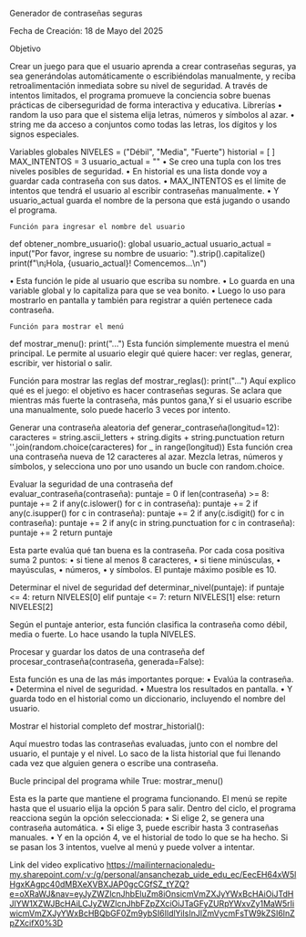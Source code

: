 Generador de contraseñas seguras

Fecha de Creación:  18 de Mayo del 2025

Objetivo

Crear un juego para que el usuario aprenda a crear contraseñas seguras, ya sea generándolas automáticamente o escribiéndolas manualmente, y reciba retroalimentación inmediata sobre su nivel de seguridad. A través de intentos limitados, el programa promueve la conciencia sobre buenas prácticas de ciberseguridad de forma interactiva y educativa.
Librerías
•	random
la uso para que el sistema elija letras, números y símbolos al azar.
•	string 
me da acceso a conjuntos como todas las letras, los dígitos y los signos especiales.

  Variables globales
NIVELES = ("Débil", "Media", "Fuerte")
historial = [ ]
MAX_INTENTOS = 3
usuario_actual = ""
•	Se creo una tupla con los tres niveles posibles de seguridad.
•	En historial es una lista donde voy a guardar cada contraseña con sus datos.
•	MAX_INTENTOS es el límite de intentos que tendrá el usuario al escribir contraseñas manualmente.
•	Y usuario_actual guarda el nombre de la persona que está jugando o usando el programa.

 	Función para ingresar el nombre del usuario
  
def obtener_nombre_usuario():
    global usuario_actual
    usuario_actual = input("Por favor, ingrese su nombre de usuario: ").strip().capitalize()
    print(f"\n¡Hola, {usuario_actual}! Comencemos...\n")

•	Esta función le pide al usuario que escriba su nombre.
•	Lo guarda en una variable global y lo capitaliza para que se vea bonito.
•	Luego lo uso para mostrarlo en pantalla y también para registrar a quién pertenece cada contraseña.


 	Función para mostrar el menú
  
def mostrar_menu():
    print("...")
Esta función simplemente muestra el menú principal.
Le permite al usuario elegir qué quiere hacer: ver reglas, generar, escribir, ver historial o salir.

Función para mostrar las reglas
def mostrar_reglas():
    print("...")
Aquí explico qué es el juego: el objetivo es hacer contraseñas seguras.
Se aclara que mientras más fuerte la contraseña, más puntos gana,Y si el usuario escribe una manualmente, solo puede hacerlo 3 veces por intento.

Generar una contraseña aleatoria
def generar_contraseña(longitud=12):
caracteres = string.ascii_letters + string.digits + string.punctuation
return ''.join(random.choice(caracteres) for _ in range(longitud))
Esta función crea una contraseña nueva de 12 caracteres al azar.
Mezcla letras, números y símbolos, y selecciona uno por uno usando un bucle con random.choice.

Evaluar la seguridad de una contraseña
def evaluar_contraseña(contraseña):
puntaje = 0
if len(contraseña) >= 8: puntaje += 2
if any(c.islower() for c in contraseña): puntaje += 2
if any(c.isupper() for c in contraseña): puntaje += 2
if any(c.isdigit() for c in contraseña): puntaje += 2
if any(c in string.punctuation for c in contraseña): puntaje += 2
return puntaje

Esta parte evalúa qué tan buena es la contraseña.
Por cada cosa positiva suma 2 puntos:
•	si tiene al menos 8 caracteres,
•	si tiene minúsculas,
•	mayúsculas,
•	números,
•	y símbolos.
El puntaje máximo posible es 10.

Determinar el nivel de seguridad
def determinar_nivel(puntaje):
    if puntaje <= 4: return NIVELES[0]
    elif puntaje <= 7: return NIVELES[1]
    else: return NIVELES[2]

Según el puntaje anterior, esta función clasifica la contraseña como débil, media o fuerte.
Lo hace usando la tupla NIVELES.

Procesar y guardar los datos de una contraseña
def procesar_contraseña(contraseña, generada=False):

Esta función es una de las más importantes porque:
•	Evalúa la contraseña.
•	Determina el nivel de seguridad.
•	Muestra los resultados en pantalla.
•	Y guarda todo en el historial como un diccionario, incluyendo el nombre del usuario.

Mostrar el historial completo
def mostrar_historial():
   
Aquí muestro todas las contraseñas evaluadas, junto con el nombre del usuario, el puntaje y el nivel.
Lo saco de la lista historial que fui llenando cada vez que alguien genera o escribe una contraseña.
 	
Bucle principal del programa
while True:
mostrar_menu()
  
Esta es la parte que mantiene el programa funcionando.
El menú se repite hasta que el usuario elija la opción 5 para salir.
Dentro del ciclo, el programa reacciona según la opción seleccionada:
•	Si elige 2, se genera una contraseña automática.
•	Si elige 3, puede escribir hasta 3 contraseñas manuales.
•	Y en la opción 4, ve el historial de todo lo que se ha hecho.
Si se pasan los 3 intentos, vuelve al menú y puede volver a intentar.

Link del video explicativo
https://mailinternacionaledu-my.sharepoint.com/:v:/g/personal/ansanchezab_uide_edu_ec/EecEH64xW5lHgxKAgpc40dMBXeXVBXJAP0gcCGfSZ_tYZQ?e=oXRaWJ&nav=eyJyZWZlcnJhbEluZm8iOnsicmVmZXJyYWxBcHAiOiJTdHJlYW1XZWJBcHAiLCJyZWZlcnJhbFZpZXciOiJTaGFyZURpYWxvZy1MaW5rIiwicmVmZXJyYWxBcHBQbGF0Zm9ybSI6IldlYiIsInJlZmVycmFsTW9kZSI6InZpZXcifX0%3D
